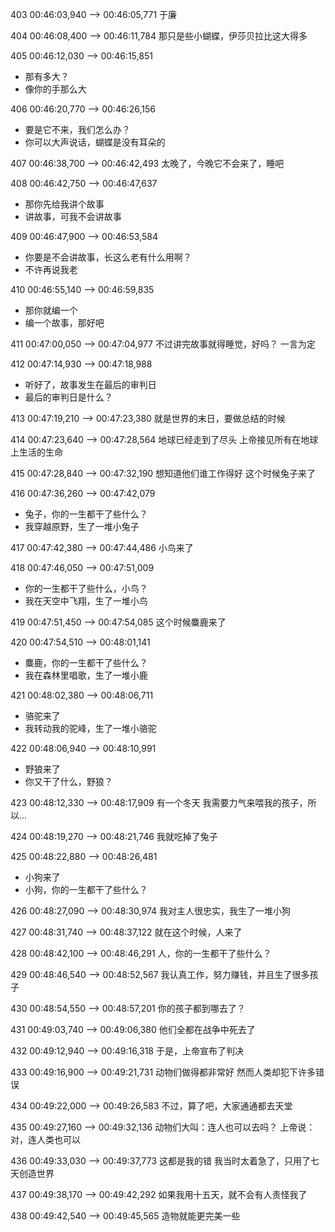 
403
00:46:03,940 --> 00:46:05,771
于廉

404
00:46:08,400 --> 00:46:11,784
那只是些小蝴蝶，伊莎贝拉比这大得多

405
00:46:12,030 --> 00:46:15,851
- 那有多大？
- 像你的手那么大

406
00:46:20,770 --> 00:46:26,156
- 要是它不来，我们怎么办？
- 你可以大声说话，蝴蝶是没有耳朵的

407
00:46:38,700 --> 00:46:42,493
太晚了，今晚它不会来了，睡吧

408
00:46:42,750 --> 00:46:47,637
- 那你先给我讲个故事
- 讲故事，可我不会讲故事

409
00:46:47,900 --> 00:46:53,584
- 你要是不会讲故事，长这么老有什么用啊？
- 不许再说我老

410
00:46:55,140 --> 00:46:59,835
- 那你就编一个
- 编一个故事，那好吧

411
00:47:00,050 --> 00:47:04,977
不过讲完故事就得睡觉，好吗？
一言为定

412
00:47:14,930 --> 00:47:18,988
- 听好了，故事发生在最后的审判日
- 最后的审判日是什么？

413
00:47:19,210 --> 00:47:23,380
就是世界的末日，要做总结的时候

414
00:47:23,640 --> 00:47:28,564
地球已经走到了尽头
上帝接见所有在地球上生活的生命

415
00:47:28,840 --> 00:47:32,190
想知道他们谁工作得好
这个时候兔子来了

416
00:47:36,260 --> 00:47:42,079
- 兔子，你的一生都干了些什么？
- 我穿越原野，生了一堆小兔子

417
00:47:42,380 --> 00:47:44,486
小鸟来了

418
00:47:46,050 --> 00:47:51,009
- 你的一生都干了些什么，小鸟？
- 我在天空中飞翔，生了一堆小鸟

419
00:47:51,450 --> 00:47:54,085
这个时候麋鹿来了

420
00:47:54,510 --> 00:48:01,141
- 麋鹿，你的一生都干了些什么？
- 我在森林里唱歌，生了一堆小鹿

421
00:48:02,380 --> 00:48:06,711
- 骆驼来了
- 我转动我的驼峰，生了一堆小骆驼

422
00:48:06,940 --> 00:48:10,991
- 野狼来了
- 你又干了什么，野狼？

423
00:48:12,330 --> 00:48:17,909
有一个冬天
我需要力气来喂我的孩子，所以...

424
00:48:19,270 --> 00:48:21,746
我就吃掉了兔子

425
00:48:22,880 --> 00:48:26,481
- 小狗来了
- 小狗，你的一生都干了些什么？

426
00:48:27,090 --> 00:48:30,974
我对主人很忠实，我生了一堆小狗

427
00:48:31,740 --> 00:48:37,122
就在这个时候，人来了

428
00:48:42,100 --> 00:48:46,291
人，你的一生都干了些什么？

429
00:48:46,540 --> 00:48:52,567
我认真工作，努力赚钱，并且生了很多孩子

430
00:48:54,550 --> 00:48:57,201
你的孩子都到哪去了？

431
00:49:03,740 --> 00:49:06,380
他们全都在战争中死去了

432
00:49:12,940 --> 00:49:16,318
于是，上帝宣布了判决

433
00:49:16,900 --> 00:49:21,731
动物们做得都非常好
然而人类却犯下许多错误

434
00:49:22,000 --> 00:49:26,583
不过，算了吧，大家通通都去天堂

435
00:49:27,160 --> 00:49:32,136
动物们大叫：连人也可以去吗？
上帝说：对，连人类也可以

436
00:49:33,030 --> 00:49:37,773
这都是我的错
我当时太着急了，只用了七天创造世界

437
00:49:38,170 --> 00:49:42,292
如果我用十五天，就不会有人责怪我了

438
00:49:42,540 --> 00:49:45,565
造物就能更完美一些


